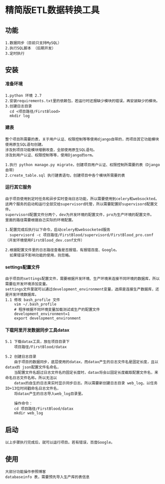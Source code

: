 精简版ETL数据转换工具
==========
## 功能
    1.数据同步（目前只支持MySQL）
    2.执行SQL脚本 （后期开发）
    3.定时执行
    
## 安装
#### 准备环境
    1.python 环境 2.7
    2.安装requirements.txt里的依赖包，若运行时还报缺少模块的错误，再安装缺少的模块。
    3.创建日志目录
      cd <项目路径/FirstBlood>
      mkdir log

#### 建表
    整个项目所需要的表，关于用户认证、权限控制等等使用django自带的，而项目其它功能模块使用原生SQL语句创建。
    涉及到项目功能模块增删改查，全部使用原生SQL语句。
    涉及到用户认证、权限控制等等，使用Django的orm。

    1.执行 python manage.py migrate，创建项目用户认证、权限控制所需要的表（Django自带）
    2.create_table.sql 执行建表语句，创建项目中各个模块所需要的表

#### 运行其它服务
    由于项目使用到定时任务和异步实时查询日志功能，所以需要使用到celery和websockted。
    这两个服务的启动和运行全部交给supervisord托管，所以需要配置好supervisord配置文件。
    supervisord配置文件分两个，dev为开发环境的配置文件，pro为生产环境的配置文件。
    里面的路径需要根据自己实际的环境配置。

    1.配置完成后执行以下命令，启动celery和websocketed服务
      supervisord -c 项目路径/FirstBlood/supervisord/FirstBlood_pro.conf （开发环境使用FirstBlood_dev.conf文件）

    2.根据配置文件里的日志路径查看是否报错，有报错百度、Google。
      如果错误不影响功能的使用，则忽略。

#### settings配置文件
    由于项目的settings配置文件，需要根据开发环境、生产环境来连接不同环境的数据库，所以需要在开发环境添加变量。
    settings文件里就可以通过development_environment变量，选择是连接生产数据库，还是开发环境数据库。
    1.1 修改 bash_profile 文件
        vim ~/.bash_profile
        # 程序根据不同环境变量加载测试或生产的配置文件
        development_environment=1
        export development_environment

#### 下载阿里开发数据同步工具datax
    5.1 下载datax工具，放在项目目录下
        项目路径/FirstBlood/datax

    5.2 创建日志目录
        由于项目的数据同步，底层使用的datax，而datax产生的日志文件名是固定长度，且以datax的 json配置文件名命名，
        当配置文件名超过日志文件名的固定长度时，datax将会以固定长度截取配置文件名，来命名日志文件名称。所以无法以
        datax的自生的日志来实时显示同步日志。所以需要新创建日志目录 web_log，以任务ID+13位时间戳命名日志文件名，
        将datax产生的日志导入web_log目录里。

        操作命令：
        cd 项目路径/FirstBlood/datax
        mkdir web_log

## 启动
    以上步骤执行完成后，就可以运行项目。若有错误，百度Google。

## 使用
    大部分功能操作参照博客
    databaseinfo 表，需要预先导入生产库的表信息
